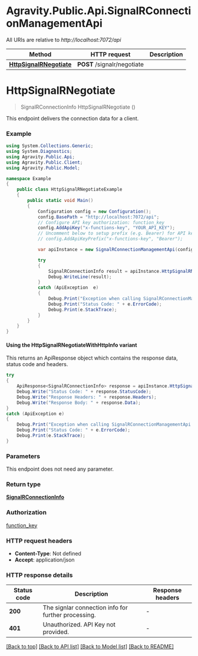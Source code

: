 # Agravity.Public.Api.SignalRConnectionManagementApi

All URIs are relative to *http://localhost:7072/api*

| Method | HTTP request | Description |
|--------|--------------|-------------|
| [**HttpSignalRNegotiate**](SignalRConnectionManagementApi.md#httpsignalrnegotiate) | **POST** /signalr/negotiate |  |

<a name="httpsignalrnegotiate"></a>
# **HttpSignalRNegotiate**
> SignalRConnectionInfo HttpSignalRNegotiate ()



This endpoint delivers the connection data for a client.

### Example
```csharp
using System.Collections.Generic;
using System.Diagnostics;
using Agravity.Public.Api;
using Agravity.Public.Client;
using Agravity.Public.Model;

namespace Example
{
    public class HttpSignalRNegotiateExample
    {
        public static void Main()
        {
            Configuration config = new Configuration();
            config.BasePath = "http://localhost:7072/api";
            // Configure API key authorization: function_key
            config.AddApiKey("x-functions-key", "YOUR_API_KEY");
            // Uncomment below to setup prefix (e.g. Bearer) for API key, if needed
            // config.AddApiKeyPrefix("x-functions-key", "Bearer");

            var apiInstance = new SignalRConnectionManagementApi(config);

            try
            {
                SignalRConnectionInfo result = apiInstance.HttpSignalRNegotiate();
                Debug.WriteLine(result);
            }
            catch (ApiException  e)
            {
                Debug.Print("Exception when calling SignalRConnectionManagementApi.HttpSignalRNegotiate: " + e.Message);
                Debug.Print("Status Code: " + e.ErrorCode);
                Debug.Print(e.StackTrace);
            }
        }
    }
}
```

#### Using the HttpSignalRNegotiateWithHttpInfo variant
This returns an ApiResponse object which contains the response data, status code and headers.

```csharp
try
{
    ApiResponse<SignalRConnectionInfo> response = apiInstance.HttpSignalRNegotiateWithHttpInfo();
    Debug.Write("Status Code: " + response.StatusCode);
    Debug.Write("Response Headers: " + response.Headers);
    Debug.Write("Response Body: " + response.Data);
}
catch (ApiException e)
{
    Debug.Print("Exception when calling SignalRConnectionManagementApi.HttpSignalRNegotiateWithHttpInfo: " + e.Message);
    Debug.Print("Status Code: " + e.ErrorCode);
    Debug.Print(e.StackTrace);
}
```

### Parameters
This endpoint does not need any parameter.
### Return type

[**SignalRConnectionInfo**](SignalRConnectionInfo.md)

### Authorization

[function_key](../README.md#function_key)

### HTTP request headers

 - **Content-Type**: Not defined
 - **Accept**: application/json


### HTTP response details
| Status code | Description | Response headers |
|-------------|-------------|------------------|
| **200** | The signlar connection info for further processing. |  -  |
| **401** | Unauthorized. API Key not provided. |  -  |

[[Back to top]](#) [[Back to API list]](../README.md#documentation-for-api-endpoints) [[Back to Model list]](../README.md#documentation-for-models) [[Back to README]](../README.md)

